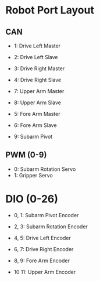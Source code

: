 # Robot Port Layout

## CAN

- 1: Drive Left Master
- 2: Drive Left Slave
- 3: Drive Right Master
- 4: Drive Right Slave

- 7: Upper Arm Master
- 8: Upper Arm Slave

- 5: Fore Arm Master
- 6: Fore Arm Slave

- 9: Subarm Pivot

## PWM (0-9)

- 0: Subarm Rotation Servo
- 1: Gripper Servo

# DIO (0-26)

- 0, 1: Subarm Pivot Encoder
- 2, 3: Subarm Rotation Encoder

- 4, 5: Drive Left Encoder
- 6, 7: Drive Right Encoder

- 8, 9: Fore Arm Encoder
- 10 11: Upper Arm Encoder

